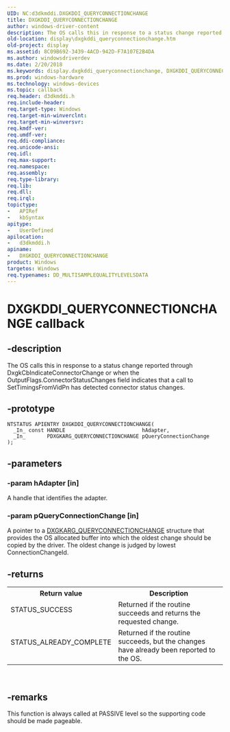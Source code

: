 ```yaml
---
UID: NC:d3dkmddi.DXGKDDI_QUERYCONNECTIONCHANGE
title: DXGKDDI_QUERYCONNECTIONCHANGE
author: windows-driver-content
description: The OS calls this in response to a status change reported through DxgkCbIndicateConnectorChange or when the OutputFlags.ConnectorStatusChanges field indicates that a call to SetTimingsFromVidPn has detected connector status changes.
old-location: display\dxgkddi_queryconnectionchange.htm
old-project: display
ms.assetid: 8C09B692-3439-4ACD-942D-F7A107E2B4DA
ms.author: windowsdriverdev
ms.date: 2/20/2018
ms.keywords: display.dxgkddi_queryconnectionchange, DXGKDDI_QUERYCONNECTIONCHANGE callback function [Display Devices], DXGKDDI_QUERYCONNECTIONCHANGE, d3dkmddi/DXGKDDI_QUERYCONNECTIONCHANGE
ms.prod: windows-hardware
ms.technology: windows-devices
ms.topic: callback
req.header: d3dkmddi.h
req.include-header: 
req.target-type: Windows
req.target-min-winverclnt: 
req.target-min-winversvr: 
req.kmdf-ver: 
req.umdf-ver: 
req.ddi-compliance: 
req.unicode-ansi: 
req.idl: 
req.max-support: 
req.namespace: 
req.assembly: 
req.type-library: 
req.lib: 
req.dll: 
req.irql: 
topictype:
-	APIRef
-	kbSyntax
apitype:
-	UserDefined
apilocation:
-	d3dkmddi.h
apiname:
-	DXGKDDI_QUERYCONNECTIONCHANGE
product: Windows
targetos: Windows
req.typenames: DD_MULTISAMPLEQUALITYLEVELSDATA
---
```


# DXGKDDI_QUERYCONNECTIONCHANGE callback


## -description


The OS calls this in response to a status change reported through DxgkCbIndicateConnectorChange or when the OutputFlags.ConnectorStatusChanges field indicates that a call to SetTimingsFromVidPn has detected connector status changes.


## -prototype


````
NTSTATUS APIENTRY DXGKDDI_QUERYCONNECTIONCHANGE(
  _In_ const HANDLE                         hAdapter,
  _In_       PDXGKARG_QUERYCONNECTIONCHANGE pQueryConnectionChange
);
````


## -parameters




### -param hAdapter [in]

A handle that identifies the adapter.


### -param pQueryConnectionChange [in]

A pointer to a <a href="..\d3dkmddi\ns-d3dkmddi-_dxgkarg_queryconnectionchange.md">DXGKARG_QUERYCONNECTIONCHANGE</a> structure that provides the OS allocated buffer into which the oldest change should be copied by the driver. The oldest change is judged by lowest ConnectionChangeId.


## -returns



<table>
<tr>
<th>Return value</th>
<th>Description</th>
</tr>
<tr>
<td width="40%">
<dl>
<dt>STATUS_SUCCESS</dt>
</dl>
</td>
<td width="60%">
Returned if the routine succeeds and returns the requested change.

</td>
</tr>
<tr>
<td width="40%">
<dl>
<dt>STATUS_ALREADY_COMPLETE</dt>
</dl>
</td>
<td width="60%">
Returned if the routine succeeds, but the changes have already been reported to the OS.

</td>
</tr>
</table>
 




## -remarks



This function is always called at PASSIVE level so the supporting code should be made pageable.



